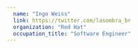 ```yaml
---
  name: "Ingo Weiss"
  link: https://twitter.com/lasombra_br
  organization: "Red Hat"
  occupation_title: "Software Engineer"
---
```

